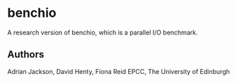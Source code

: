 # benchio
A research version of benchio, which is a parallel I/O benchmark.

## Authors

Adrian Jackson, David Henty, Fiona Reid
EPCC, The University of Edinburgh

